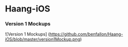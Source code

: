# Haang-iOS

### Version 1 Mockups
![Version 1 Mockups]
(https://github.com/benfallon/Haang-iOS/blob/master/version1Mockup.png)
